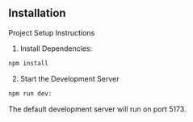## Installation

Project Setup Instructions
1. Install Dependencies:

```bash
npm install
```
2. Start the Development Server

```bash
npm run dev:
```
The default development server will run on port 5173.
